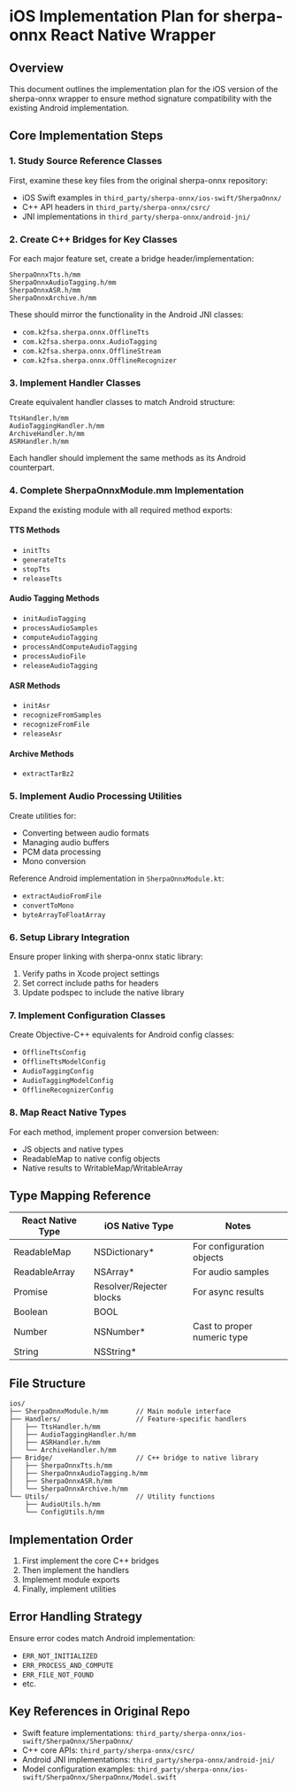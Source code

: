 # iOS Implementation Plan for sherpa-onnx React Native Wrapper

## Overview

This document outlines the implementation plan for the iOS version of the sherpa-onnx wrapper to ensure method signature compatibility with the existing Android implementation.

## Core Implementation Steps

### 1. Study Source Reference Classes

First, examine these key files from the original sherpa-onnx repository:

- iOS Swift examples in `third_party/sherpa-onnx/ios-swift/SherpaOnnx/`
- C++ API headers in `third_party/sherpa-onnx/csrc/`
- JNI implementations in `third_party/sherpa-onnx/android-jni/`

### 2. Create C++ Bridges for Key Classes

For each major feature set, create a bridge header/implementation:

```
SherpaOnnxTts.h/mm
SherpaOnnxAudioTagging.h/mm
SherpaOnnxASR.h/mm
SherpaOnnxArchive.h/mm
```

These should mirror the functionality in the Android JNI classes:
- `com.k2fsa.sherpa.onnx.OfflineTts`
- `com.k2fsa.sherpa.onnx.AudioTagging`
- `com.k2fsa.sherpa.onnx.OfflineStream`
- `com.k2fsa.sherpa.onnx.OfflineRecognizer`

### 3. Implement Handler Classes

Create equivalent handler classes to match Android structure:

```
TtsHandler.h/mm
AudioTaggingHandler.h/mm
ArchiveHandler.h/mm
ASRHandler.h/mm
```

Each handler should implement the same methods as its Android counterpart.

### 4. Complete SherpaOnnxModule.mm Implementation

Expand the existing module with all required method exports:

#### TTS Methods
- `initTts`
- `generateTts`
- `stopTts`
- `releaseTts`

#### Audio Tagging Methods
- `initAudioTagging`
- `processAudioSamples`
- `computeAudioTagging`
- `processAndComputeAudioTagging`
- `processAudioFile`
- `releaseAudioTagging`

#### ASR Methods
- `initAsr`
- `recognizeFromSamples`
- `recognizeFromFile`
- `releaseAsr`

#### Archive Methods
- `extractTarBz2`

### 5. Implement Audio Processing Utilities

Create utilities for:
- Converting between audio formats
- Managing audio buffers
- PCM data processing
- Mono conversion

Reference Android implementation in `SherpaOnnxModule.kt`:
- `extractAudioFromFile`
- `convertToMono`
- `byteArrayToFloatArray`

### 6. Setup Library Integration

Ensure proper linking with sherpa-onnx static library:

1. Verify paths in Xcode project settings
2. Set correct include paths for headers
3. Update podspec to include the native library

### 7. Implement Configuration Classes

Create Objective-C++ equivalents for Android config classes:
- `OfflineTtsConfig`
- `OfflineTtsModelConfig`
- `AudioTaggingConfig`
- `AudioTaggingModelConfig`
- `OfflineRecognizerConfig`

### 8. Map React Native Types

For each method, implement proper conversion between:
- JS objects and native types
- ReadableMap to native config objects
- Native results to WritableMap/WritableArray

## Type Mapping Reference

| React Native Type | iOS Native Type | Notes |
|-------------------|-----------------|-------|
| ReadableMap       | NSDictionary*   | For configuration objects |
| ReadableArray     | NSArray*        | For audio samples |
| Promise           | Resolver/Rejecter blocks | For async results |
| Boolean           | BOOL            | |
| Number            | NSNumber*       | Cast to proper numeric type |
| String            | NSString*       | |

## File Structure

```
ios/
├── SherpaOnnxModule.h/mm       // Main module interface
├── Handlers/                   // Feature-specific handlers
│   ├── TtsHandler.h/mm
│   ├── AudioTaggingHandler.h/mm
│   ├── ASRHandler.h/mm
│   └── ArchiveHandler.h/mm
├── Bridge/                     // C++ bridge to native library
│   ├── SherpaOnnxTts.h/mm
│   ├── SherpaOnnxAudioTagging.h/mm
│   ├── SherpaOnnxASR.h/mm
│   └── SherpaOnnxArchive.h/mm
└── Utils/                      // Utility functions
    ├── AudioUtils.h/mm
    └── ConfigUtils.h/mm
```

## Implementation Order

1. First implement the core C++ bridges
2. Then implement the handlers
3. Implement module exports
4. Finally, implement utilities

## Error Handling Strategy

Ensure error codes match Android implementation:
- `ERR_NOT_INITIALIZED`
- `ERR_PROCESS_AND_COMPUTE`
- `ERR_FILE_NOT_FOUND`
- etc.

## Key References in Original Repo

- Swift feature implementations: `third_party/sherpa-onnx/ios-swift/SherpaOnnx/SherpaOnnx/`
- C++ core APIs: `third_party/sherpa-onnx/csrc/`
- Android JNI implementations: `third_party/sherpa-onnx/android-jni/`
- Model configuration examples: `third_party/sherpa-onnx/ios-swift/SherpaOnnx/SherpaOnnx/Model.swift`
